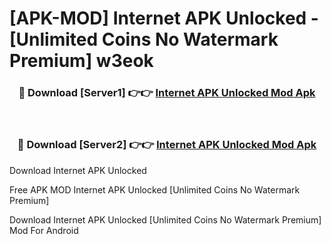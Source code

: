 # [APK-MOD] Internet APK Unlocked - [Unlimited Coins No Watermark Premium] w3eok



<div align="center">
<h3>🔴 Download [Server1] 👉👉 <a href="https://momento.my/?title=Internet_APK_Unlocked">Internet APK Unlocked Mod Apk</a></h3><br>

<h3>🔴 Download [Server2] 👉👉 <a href="https://momento.my/?title=Internet_APK_Unlocked">Internet APK Unlocked Mod Apk</a></h3>
</div>



Download Internet APK Unlocked 

Free APK MOD Internet APK Unlocked [Unlimited Coins No Watermark Premium]

Download Internet APK Unlocked [Unlimited Coins No Watermark Premium] Mod For Android
